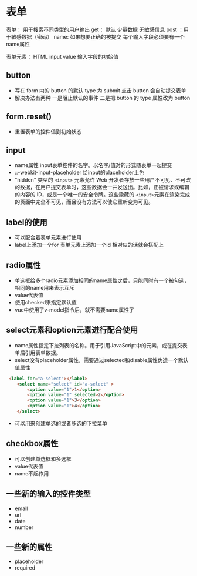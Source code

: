 <!--
 * @Author: x09898 coder_xujie@163.com
 * @Date: 2022-05-09 20:54:21
 * @LastEditors: x09898 coder_xujie@163.com
 * @FilePath: \HTML-CSS-Javascript-\HTML+CSS\HTML部分\HTML基础\表单.md
 * @Description: 
-->
# 表单

表单： 用于搜索不同类型的用户输出
    get： 默认 少量数据 无敏感信息
    post ：用于敏感数据（密码）
    name: 如果想要正确的被提交 每个输入字段必须要有一个name属性

表单元素：
    HTML input value 输入字段的初始值

## button

* 写在 form 内的 button 的默认 type 为 submit 点击 button 会自动提交表单
* 解决办法有两种 一是阻止默认的事件  二是把 button 的 type 属性改为 button

## form.reset()

* 重置表单的控件值到初始状态

## input

* name属性 input表单控件的名字。以名字/值对的形式随表单一起提交
* ::-webkit-input-placeholder 给input的placeholder上色
* "hidden" 类型的 `<input>` 元素允许 Web 开发者存放一些用户不可见、不可改的数据，在用户提交表单时，这些数据会一并发送出。比如，正被请求或编辑的内容的 ID，或是一个唯一的安全令牌。这些隐藏的 `<input>`元素在渲染完成的页面中完全不可见，而且没有方法可以使它重新变为可见。

## label的使用

* 可以配合着表单元素进行使用
* label上添加一个for  表单元素上添加一个id 相对应的话就会搭配上

## radio属性

* 单选框给多个radio元素添加相同的name属性之后，只能同时有一个被勾选，相同的name用来表示互斥
* value代表值
* 使用checked来指定默认值
* vue中使用了v-model指令后，就不需要name属性了

## select元素和option元素进行配合使用

* name属性指定下拉列表的名称。用于引用JavaScript中的元素，或在提交表单后引用表单数据。
* select没有placeholder属性，需要通过selected和disable属性伪造一个默认值属性

```html
 <label for="a-select"></label>
    <select name="select" id="a-select" >
        <option value="1">1</option>
        <option value="1" selected>2</option>
        <option value="1">3</option>
        <option value="1">4</option>
    </select>
```

* 可以用来创建单选的或者多选的下拉菜单

## checkbox属性

* 可以创建单选框和多选框
* value代表值
* name不起作用

## 一些新的输入的控件类型

* email
* url
* date
* number

## 一些新的属性

* placeholder
* required
